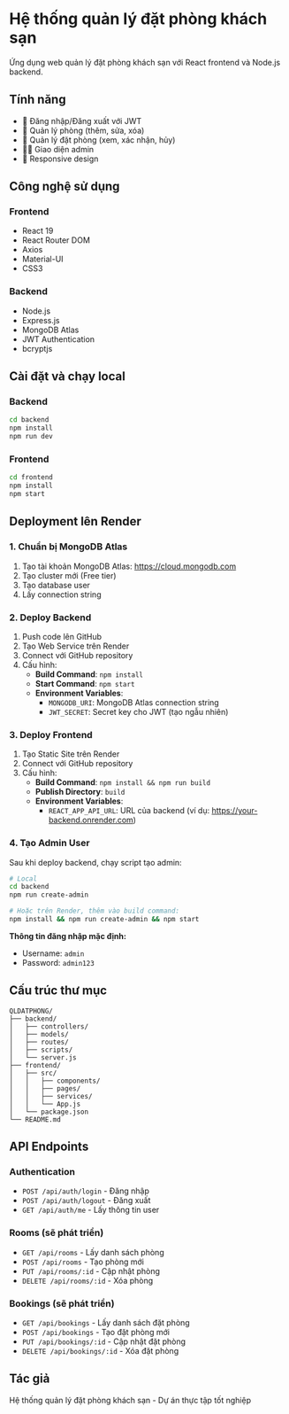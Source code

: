 # Hệ thống quản lý đặt phòng khách sạn

Ứng dụng web quản lý đặt phòng khách sạn với React frontend và Node.js backend.

## Tính năng

- 🔐 Đăng nhập/Đăng xuất với JWT
- 🏨 Quản lý phòng (thêm, sửa, xóa)
- 📅 Quản lý đặt phòng (xem, xác nhận, hủy)
- 👨‍💼 Giao diện admin
- 📱 Responsive design

## Công nghệ sử dụng

### Frontend
- React 19
- React Router DOM
- Axios
- Material-UI
- CSS3

### Backend
- Node.js
- Express.js
- MongoDB Atlas
- JWT Authentication
- bcryptjs

## Cài đặt và chạy local

### Backend
```bash
cd backend
npm install
npm run dev
```

### Frontend
```bash
cd frontend
npm install
npm start
```

## Deployment lên Render

### 1. Chuẩn bị MongoDB Atlas

1. Tạo tài khoản MongoDB Atlas: https://cloud.mongodb.com
2. Tạo cluster mới (Free tier)
3. Tạo database user
4. Lấy connection string

### 2. Deploy Backend

1. Push code lên GitHub
2. Tạo Web Service trên Render
3. Connect với GitHub repository
4. Cấu hình:
   - **Build Command**: `npm install`
   - **Start Command**: `npm start`
   - **Environment Variables**:
     - `MONGODB_URI`: MongoDB Atlas connection string
     - `JWT_SECRET`: Secret key cho JWT (tạo ngẫu nhiên)

### 3. Deploy Frontend

1. Tạo Static Site trên Render
2. Connect với GitHub repository
3. Cấu hình:
   - **Build Command**: `npm install && npm run build`
   - **Publish Directory**: `build`
   - **Environment Variables**:
     - `REACT_APP_API_URL`: URL của backend (ví dụ: https://your-backend.onrender.com)

### 4. Tạo Admin User

Sau khi deploy backend, chạy script tạo admin:

```bash
# Local
cd backend
npm run create-admin

# Hoặc trên Render, thêm vào build command:
npm install && npm run create-admin && npm start
```

**Thông tin đăng nhập mặc định:**
- Username: `admin`
- Password: `admin123`

## Cấu trúc thư mục

```
QLDATPHONG/
├── backend/
│   ├── controllers/
│   ├── models/
│   ├── routes/
│   ├── scripts/
│   └── server.js
├── frontend/
│   ├── src/
│   │   ├── components/
│   │   ├── pages/
│   │   ├── services/
│   │   └── App.js
│   └── package.json
└── README.md
```

## API Endpoints

### Authentication
- `POST /api/auth/login` - Đăng nhập
- `POST /api/auth/logout` - Đăng xuất
- `GET /api/auth/me` - Lấy thông tin user

### Rooms (sẽ phát triển)
- `GET /api/rooms` - Lấy danh sách phòng
- `POST /api/rooms` - Tạo phòng mới
- `PUT /api/rooms/:id` - Cập nhật phòng
- `DELETE /api/rooms/:id` - Xóa phòng

### Bookings (sẽ phát triển)
- `GET /api/bookings` - Lấy danh sách đặt phòng
- `POST /api/bookings` - Tạo đặt phòng mới
- `PUT /api/bookings/:id` - Cập nhật đặt phòng
- `DELETE /api/bookings/:id` - Xóa đặt phòng

## Tác giả

Hệ thống quản lý đặt phòng khách sạn - Dự án thực tập tốt nghiệp
